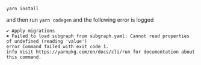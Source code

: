 `yarn install`


and then run `yarn codegen` and the following error is logged

```
✔ Apply migrations
✖ Failed to load subgraph from subgraph.yaml: Cannot read properties of undefined (reading 'value')
error Command failed with exit code 1.
info Visit https://yarnpkg.com/en/docs/cli/run for documentation about this command.
```

